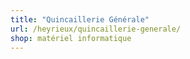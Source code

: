 ```yaml
---
title: "Quincaillerie Générale"
url: /heyrieux/quincaillerie-generale/
shop: matériel informatique
---
```

